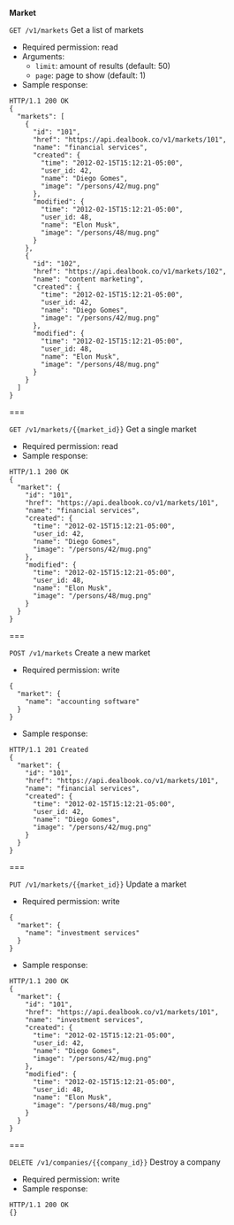 
__Market__

`GET /v1/markets`
Get a list of markets

* Required permission: read
* Arguments:
    + `limit`: amount of results (default: 50)
    + `page`: page to show (default: 1)
* Sample response:

````
HTTP/1.1 200 OK
{
  "markets": [
    {
      "id": "101",
      "href": "https://api.dealbook.co/v1/markets/101",
      "name": "financial services",
      "created": {
        "time": "2012-02-15T15:12:21-05:00",
        "user_id: 42,
        "name": "Diego Gomes",
        "image": "/persons/42/mug.png"
      },
      "modified": {
        "time": "2012-02-15T15:12:21-05:00",
        "user_id: 48,
        "name": "Elon Musk",
        "image": "/persons/48/mug.png"
      }
    },
    {
      "id": "102",
      "href": "https://api.dealbook.co/v1/markets/102",
      "name": "content marketing",
      "created": {
        "time": "2012-02-15T15:12:21-05:00",
        "user_id: 42,
        "name": "Diego Gomes",
        "image": "/persons/42/mug.png"
      },
      "modified": {
        "time": "2012-02-15T15:12:21-05:00",
        "user_id: 48,
        "name": "Elon Musk",
        "image": "/persons/48/mug.png"
      }
    }
  ]
}
````

===

`GET /v1/markets/{{market_id}}`
Get a single market

* Required permission: read
* Sample response:

````
HTTP/1.1 200 OK
{  
  "market": {
    "id": "101",
    "href": "https://api.dealbook.co/v1/markets/101",
    "name": "financial services",
    "created": {
      "time": "2012-02-15T15:12:21-05:00",
      "user_id: 42,
      "name": "Diego Gomes",
      "image": "/persons/42/mug.png"
    },
    "modified": {
      "time": "2012-02-15T15:12:21-05:00",
      "user_id: 48,
      "name": "Elon Musk",
      "image": "/persons/48/mug.png"
    }
  }
}
````
===

`POST /v1/markets`
Create a new market

* Required permission: write

````
{
  "market": {
    "name": "accounting software"
  }
}
````
* Sample response:

````
HTTP/1.1 201 Created
{
  "market": {
    "id": "101",
    "href": "https://api.dealbook.co/v1/markets/101",
    "name": "financial services",
    "created": {
      "time": "2012-02-15T15:12:21-05:00",
      "user_id: 42,
      "name": "Diego Gomes",
      "image": "/persons/42/mug.png"
    }
  }
}
````
===

`PUT /v1/markets/{{market_id}}`
Update a market

* Required permission: write

````
{
  "market": {
    "name": "investment services"
  }
}
````
* Sample response:

````
HTTP/1.1 200 OK
{
  "market": {
    "id": "101",
    "href": "https://api.dealbook.co/v1/markets/101",
    "name": "investment services",
    "created": {
      "time": "2012-02-15T15:12:21-05:00",
      "user_id: 42,
      "name": "Diego Gomes",
      "image": "/persons/42/mug.png"
    },
    "modified": {
      "time": "2012-02-15T15:12:21-05:00",
      "user_id: 48,
      "name": "Elon Musk",
      "image": "/persons/48/mug.png"
    }
  }
}
````
===

`DELETE /v1/companies/{{company_id}}`
Destroy a company

* Required permission: write
* Sample response:

````
HTTP/1.1 200 OK
{}
````
